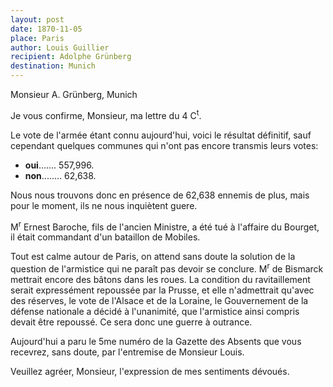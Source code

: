 ```yaml
---
layout: post
date: 1870-11-05
place: Paris
author: Louis Guillier
recipient: Adolphe Grünberg
destination: Munich
---
```


Monsieur A. Grünberg, Munich


Je vous confirme, Monsieur, ma lettre du 4 C<sup>t</sup>.

Le vote de l'armée étant connu aujourd'hui, voici le résultat définitif, sauf
cependant quelques communes qui n'ont pas encore transmis leurs votes:

* **oui**....... 557,996.
* **non**........ 62,638.

Nous nous trouvons donc en présence de 62,638 ennemis de plus, mais pour le
moment, ils ne nous inquiètent guere.

M<sup>r</sup> Ernest Baroche, fils de l'ancien Ministre, a été tué à l'affaire du Bourget,
il était commandant d'un bataillon de Mobiles.

Tout est calme autour de Paris, on attend sans doute la solution de la question
de l'armistice qui ne paraît pas devoir se conclure. M<sup>r</sup> de Bismarck mettrait
encore des bâtons dans les roues. La condition du ravitaillement serait
expressément repoussée par la Prusse, et elle n'admettrait qu'avec des
réserves, le vote de l'Alsace et de la Loraine, le Gouvernement
de la défense nationale a décidé à l'unanimité, que l'armistice ainsi compris
devait être repoussé. Ce sera donc une guerre à outrance.

Aujourd'hui a paru le 5me numéro de la Gazette des Absents que vous recevrez,
sans doute, par l'entremise de Monsieur Louis.

Veuillez agréer, Monsieur, l'expression de mes sentiments dévoués.
